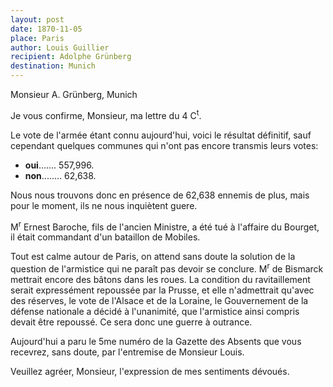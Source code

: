 ```yaml
---
layout: post
date: 1870-11-05
place: Paris
author: Louis Guillier
recipient: Adolphe Grünberg
destination: Munich
---
```


Monsieur A. Grünberg, Munich


Je vous confirme, Monsieur, ma lettre du 4 C<sup>t</sup>.

Le vote de l'armée étant connu aujourd'hui, voici le résultat définitif, sauf
cependant quelques communes qui n'ont pas encore transmis leurs votes:

* **oui**....... 557,996.
* **non**........ 62,638.

Nous nous trouvons donc en présence de 62,638 ennemis de plus, mais pour le
moment, ils ne nous inquiètent guere.

M<sup>r</sup> Ernest Baroche, fils de l'ancien Ministre, a été tué à l'affaire du Bourget,
il était commandant d'un bataillon de Mobiles.

Tout est calme autour de Paris, on attend sans doute la solution de la question
de l'armistice qui ne paraît pas devoir se conclure. M<sup>r</sup> de Bismarck mettrait
encore des bâtons dans les roues. La condition du ravitaillement serait
expressément repoussée par la Prusse, et elle n'admettrait qu'avec des
réserves, le vote de l'Alsace et de la Loraine, le Gouvernement
de la défense nationale a décidé à l'unanimité, que l'armistice ainsi compris
devait être repoussé. Ce sera donc une guerre à outrance.

Aujourd'hui a paru le 5me numéro de la Gazette des Absents que vous recevrez,
sans doute, par l'entremise de Monsieur Louis.

Veuillez agréer, Monsieur, l'expression de mes sentiments dévoués.
